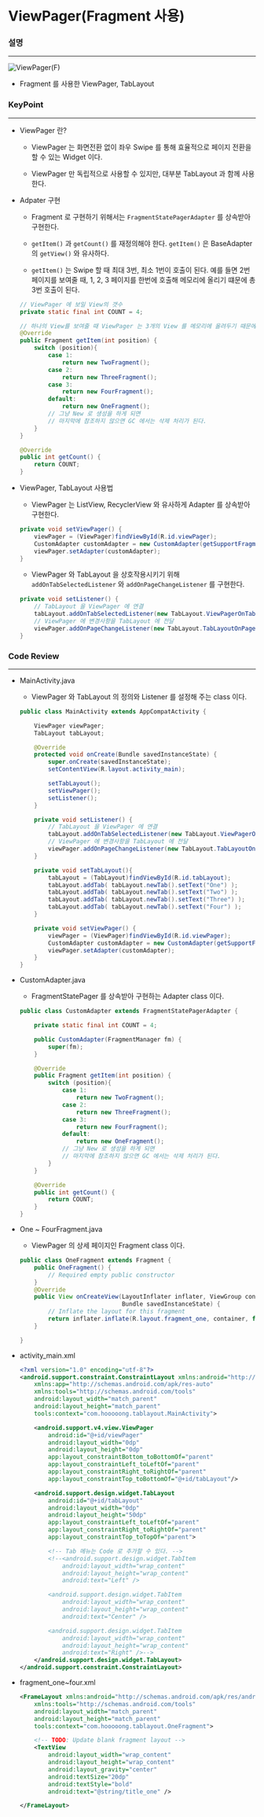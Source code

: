 # ViewPager(Fragment 사용)

### 설명
____________________________________________________

![ViewPager(F)](https://github.com/Hooooong/DAY18_ViewPager-F-/blob/master/image/ViewPager.gif)

- Fragment 를 사용한 ViewPager, TabLayout

### KeyPoint
____________________________________________________

- ViewPager 란?

  - ViewPager 는 화면전환 없이 좌우 Swipe 를 통해 효율적으로 페이지 전환을 할 수 있는 Widget 이다.

  - ViewPager 만 독립적으로 사용할 수 있지만, 대부분 TabLayout 과 함께 사용한다.
  
- Adpater 구현

  - Fragment 로 구현하기 위해서는 `FragmentStatePagerAdapter` 를 상속받아 구현한다.

  - `getItem()` 과 `getCount()` 를 재정의해야 한다. `getItem()` 은 BaseAdapter의 `getView()` 와 유사하다.

  - `getItem()` 는 Swipe 할 때 최대 3번, 최소 1번이 호출이 된다. 예를 들면 2번 페이지를 보여줄 때, 1, 2, 3 페이지를 한번에 호출해 메모리에 올리기 떄문에 총 3번 호출이 된다.

  ```java
  // ViewPager 에 보일 View의 갯수
  private static final int COUNT = 4;

  // 하나의 View를 보여줄 때 ViewPager 는 3개의 View 를 메모리에 올려두기 때문에 호출이 여러번 된다.
  @Override
  public Fragment getItem(int position) {
      switch (position){
          case 1:
              return new TwoFragment();
          case 2:
              return new ThreeFragment();
          case 3:
              return new FourFragment();
          default:
              return new OneFragment();
          // 그냥 New 로 생성을 하게 되면
          // 마지막에 참조하지 않으면 GC 에서는 삭제 처리가 된다.
      }
  }

  @Override
  public int getCount() {
      return COUNT;
  }
  ```

- ViewPager, TabLayout 사용법

  - ViewPager 는 ListView, RecyclerView 와 유사하게 Adapter 를 상속받아 구현한다.

  ```java
  private void setViewPager() {
      viewPager = (ViewPager)findViewById(R.id.viewPager);
      CustomAdapter customAdapter = new CustomAdapter(getSupportFragmentManager());
      viewPager.setAdapter(customAdapter);
  }
  ```

  - ViewPager 와 TabLayout 을 상호작용시키기 위해 `addOnTabSelectedListener` 와 `addOnPageChangeListener` 를 구현한다.

  ```java
  private void setListener() {
      // TabLayout 을 ViewPager 에 연결
      tabLayout.addOnTabSelectedListener(new TabLayout.ViewPagerOnTabSelectedListener(viewPager));
      // ViewPager 에 변경사항을 TabLayout 에 전달
      viewPager.addOnPageChangeListener(new TabLayout.TabLayoutOnPageChangeListener(tabLayout));
  }
  ```

### Code Review
____________________________________________________

- MainActivity.java

  - ViewPager 와 TabLayout 의 정의와 Listener 를 설정해 주는 class 이다.

  ```java
  public class MainActivity extends AppCompatActivity {

      ViewPager viewPager;
      TabLayout tabLayout;

      @Override
      protected void onCreate(Bundle savedInstanceState) {
          super.onCreate(savedInstanceState);
          setContentView(R.layout.activity_main);

          setTabLayout();
          setViewPager();
          setListener();
      }

      private void setListener() {
          // TabLayout 을 ViewPager 에 연결
          tabLayout.addOnTabSelectedListener(new TabLayout.ViewPagerOnTabSelectedListener(viewPager));
          // ViewPager 에 변경사항을 TabLayout 에 전달
          viewPager.addOnPageChangeListener(new TabLayout.TabLayoutOnPageChangeListener(tabLayout));
      }

      private void setTabLayout(){
          tabLayout = (TabLayout)findViewById(R.id.tabLayout);
          tabLayout.addTab( tabLayout.newTab().setText("One") );
          tabLayout.addTab( tabLayout.newTab().setText("Two") );
          tabLayout.addTab( tabLayout.newTab().setText("Three") );
          tabLayout.addTab( tabLayout.newTab().setText("Four") );
      }

      private void setViewPager() {
          viewPager = (ViewPager)findViewById(R.id.viewPager);
          CustomAdapter customAdapter = new CustomAdapter(getSupportFragmentManager());
          viewPager.setAdapter(customAdapter);
      }
  }
  ```

- CustomAdapter.java

  - FragmentStatePager 를 상속받아 구현하는 Adapter class 이다.

  ```java
  public class CustomAdapter extends FragmentStatePagerAdapter {

      private static final int COUNT = 4;

      public CustomAdapter(FragmentManager fm) {
          super(fm);
      }

      @Override
      public Fragment getItem(int position) {
          switch (position){
              case 1:
                  return new TwoFragment();
              case 2:
                  return new ThreeFragment();
              case 3:
                  return new FourFragment();
              default:
                  return new OneFragment();
              // 그냥 New 로 생성을 하게 되면
              // 마지막에 참조하지 않으면 GC 에서는 삭제 처리가 된다.
          }
      }

      @Override
      public int getCount() {
          return COUNT;
      }
  }
  ```

- One ~ FourFragment.java

  - ViewPager 의 상세 페이지인 Fragment class 이다.

  ```java
  public class OneFragment extends Fragment {
      public OneFragment() {
          // Required empty public constructor
      }
      @Override
      public View onCreateView(LayoutInflater inflater, ViewGroup container,
                               Bundle savedInstanceState) {
          // Inflate the layout for this fragment
          return inflater.inflate(R.layout.fragment_one, container, false);
      }

  }
  ```

- activity_main.xml

  ```xml
  <?xml version="1.0" encoding="utf-8"?>
  <android.support.constraint.ConstraintLayout xmlns:android="http://schemas.android.com/apk/res/android"
      xmlns:app="http://schemas.android.com/apk/res-auto"
      xmlns:tools="http://schemas.android.com/tools"
      android:layout_width="match_parent"
      android:layout_height="match_parent"
      tools:context="com.hooooong.tablayout.MainActivity">

      <android.support.v4.view.ViewPager
          android:id="@+id/viewPager"
          android:layout_width="0dp"
          android:layout_height="0dp"
          app:layout_constraintBottom_toBottomOf="parent"
          app:layout_constraintLeft_toLeftOf="parent"
          app:layout_constraintRight_toRightOf="parent"
          app:layout_constraintTop_toBottomOf="@+id/tabLayout"/>

      <android.support.design.widget.TabLayout
          android:id="@+id/tabLayout"
          android:layout_width="0dp"
          android:layout_height="50dp"
          app:layout_constraintLeft_toLeftOf="parent"
          app:layout_constraintRight_toRightOf="parent"
          app:layout_constraintTop_toTopOf="parent">

          <!-- Tab 메뉴는 Code 로 추가할 수 있다. -->
          <!--<android.support.design.widget.TabItem
              android:layout_width="wrap_content"
              android:layout_height="wrap_content"
              android:text="Left" />

          <android.support.design.widget.TabItem
              android:layout_width="wrap_content"
              android:layout_height="wrap_content"
              android:text="Center" />

          <android.support.design.widget.TabItem
              android:layout_width="wrap_content"
              android:layout_height="wrap_content"
              android:text="Right" />-->
      </android.support.design.widget.TabLayout>
  </android.support.constraint.ConstraintLayout>
  ```

-  fragment_one~four.xml

    ```xml
    <FrameLayout xmlns:android="http://schemas.android.com/apk/res/android"
        xmlns:tools="http://schemas.android.com/tools"
        android:layout_width="match_parent"
        android:layout_height="match_parent"
        tools:context="com.hooooong.tablayout.OneFragment">

        <!-- TODO: Update blank fragment layout -->
        <TextView
            android:layout_width="wrap_content"
            android:layout_height="wrap_content"
            android:layout_gravity="center"
            android:textSize="20dp"
            android:textStyle="bold"
            android:text="@string/title_one" />

    </FrameLayout>
    ```
